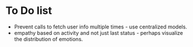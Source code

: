 # To Do list
- Prevent calls to fetch user info multiple times - use centralized models.
- empathy based on activity and not just last status -  perhaps visualize the distribution of emotions.
